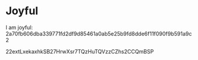 # Joyful

I am joyful: 2a70fb606dba339771fd2df9d85461a0ab5e25b9fd8dde6f11f090f9b591a9c2


22extLxekaxhkSB27HrwXsr7TQzHuTQVzzCZhs2CCQmBSP